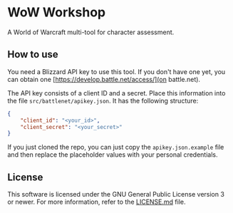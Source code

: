 # WoW Workshop

A World of Warcraft multi-tool for character assessment.

## How to use

You need a Blizzard API key to use this tool. If you don't have one yet, you
can obtain one [https://develop.battle.net/access/](on battle.net).

The API key consists of a client ID and a secret. Place this information into
the file `src/battlenet/apikey.json`. It has the following structure:

```json
{
    "client_id": "<your_id>",
    "client_secret": "<your_secret>"
}
```

If you just cloned the repo, you can just copy the `apikey.json.example` file
and then replace the placeholder values with your personal credentials.

## License

This software is licensed under the GNU General Public License version 3 or
newer. For more information, refer to the [LICENSE.md](LICENSE.md) file.
